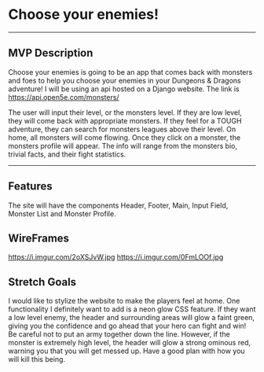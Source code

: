 # Choose your enemies!

---

## MVP Description

Choose your enemies is going to be an app that comes back with monsters and foes to help you choose your enemies in your Dungeons & Dragons adventure! I will be using an api hosted on a Django website. The link is https://api.open5e.com/monsters/

The user will input their level, or the monsters level. If they are low level, they will come back with appropriate monsters. If they feel for a TOUGH adventure, they can search for monsters leagues above their level. On home, all monsters will come flowing. Once they click on a monster, the monsters profile will appear. The info will range from the monsters bio, trivial facts, and their fight statistics.

---

## Features
The site will have the components Header, Footer, Main, Input Field, Monster List and Monster Profile.

## WireFrames
https://i.imgur.com/2oXSJvW.jpg
https://i.imgur.com/0FmLOOf.jpg

## Stretch Goals
I would like to stylize the website to make the players feel at home. One functionality I definitely want to add is a neon glow CSS feature. If they want a low level enemy, the header and surrounding areas will glow a faint green, giving you the confidence and go ahead that your hero can fight and win! Be careful not to put an army together down the line. However, if the monster is extremely high level, the header will glow a strong ominous red, warning you that you will get messed up. Have a good plan with how you will kill this being.